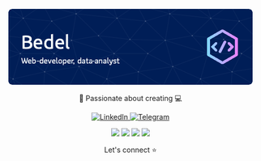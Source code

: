 <p align="center">
  <img src="./1.png" alt="Header Image">
</p>

<p align="center">
  🚀 Passionate about creating 💻 
</p>

<p align="center">
  <a href="https://www.linkedin.com/in/bedel-alimov/">
    <img src="https://img.shields.io/badge/-LinkedIn-blue?style=flat-square&logo=Linkedin&logoColor=white&link=https://www.linkedin.com/in/your-profile/" alt="LinkedIn">
  </a>
  <a href="https://t.me/ppoint2023">
    <img src="https://img.shields.io/badge/-Telegram-2CA5E0?style=flat-square&logo=telegram&logoColor=white&link=https://t.me/yourusername" alt="Telegram">
  </a>
</p>

<p align="center">
  <img src="https://img.shields.io/badge/-PHP-777BB4?style=flat&logo=php&logoColor=white">  <img src="https://img.shields.io/badge/-Python-3776AB?style=flat&logo=python&logoColor=white">  <img src="https://img.shields.io/badge/-SQL-4479A1?style=flat&logo=mysql&logoColor=white"> <img src="https://img.shields.io/badge/-JavaScript-F7DF1E?style=flat&logo=javascript&logoColor=black">
</p>
<p align="center">
  Let's connect ⭐️
</p>
